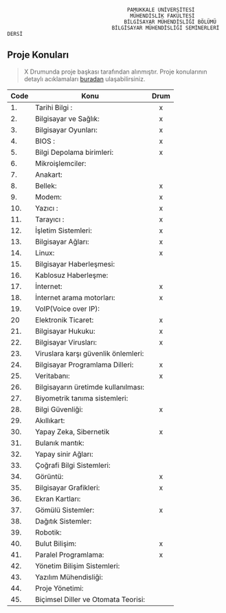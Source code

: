           			           			   PAMUKKALE ÜNİVERSİTESİ
          		 	      			        MÜHENDİSLİK FAKÜLTESİ
          						          BİLGİSAYAR MÜHENDİSLİĞİ BÖLÜMÜ
        						      BİLGİSAYAR MÜHENDİSLİĞİ SEMİNERLERİ DERSİ

## Proje Konuları
>  X Drumunda proje başkası tarafından alınmıştır. Proje konularının detaylı acıklamaları [buradan](https://github.com/PAU-Projects/BMS/tree/master/Liste/img) ulaşabilirsiniz.

|Code|Konu|Drum|
| -------- | -------- |:-----:|
|1. | Tarihi Bilgi :  |x|
|2. |Bilgisayar ve Sağlık: |x|
|3. |Bilgisayar Oyunları: |x|
|4. |BIOS : | x |
|5. |Bilgi Depolama birimleri: | x |
|6. |Mikroişlemciler: | |
|7. |Anakart: | |
|8. |Bellek: | x |
|9. |Modem:  | x |
|10.| Yazıcı : | x |
|11.| Tarayıcı : | x |
|12.| İşletim Sistemleri: | x |
|13.| Bilgisayar Ağları: | x |
|14.| Linux: | x |
|15.| Bilgisayar Haberleşmesi: | |
|16.| Kablosuz Haberleşme: | |
|17.| İnternet: | x |
|18.| İnternet arama motorları: | x |
|19.| VoIP(Voice over IP): | |
|20 | Elektronik Ticaret: | x |
|21.| Bilgisayar Hukuku: | x |
|22.| Bilgisayar Virusları: | x |
|23.| Viruslara karşı güvenlik önlemleri: | |
|24.| Bilgisayar Programlama Dilleri: | x |
|25.| Veritabanı: | x |
|26.| Bilgisayarın üretimde kullanılması: | |
|27.| Biyometrik tanıma sistemleri: | |
|28.| Bilgi Güvenliği: | x |
|29.| Akıllıkart: | |
|30.| Yapay Zeka, Sibernetik | x |
|31.| Bulanık mantık: | |
|32.| Yapay sinir Ağları: | |
|33.| Çoğrafi Bilgi Sistemleri: | |
|34.| Görüntü: | x |
|35.| Bilgisayar Grafikleri: | x |
|36.| Ekran Kartları: | |
|37.| Gömülü Sistemler: | x |
|38.| Dağıtık Sistemler: | |
|39.| Robotik: | |
|40.| Bulut Bilişim: | x |
|41.| Paralel Programlama: | x |
|42.| Yönetim Bilişim Sistemleri: | |
|43.| Yazılım Mühendisliği: | |
|44.| Proje Yönetimi: | |
|45.| Biçimsel Diller ve Otomata Teorisi: | |